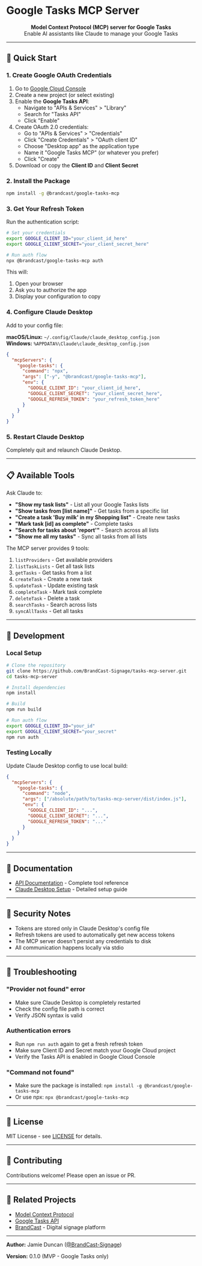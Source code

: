 # Google Tasks MCP Server

<p align="center">
  <strong>Model Context Protocol (MCP) server for Google Tasks</strong><br>
  Enable AI assistants like Claude to manage your Google Tasks
</p>

---

## 🚀 Quick Start

### 1. Create Google OAuth Credentials

1. Go to [Google Cloud Console](https://console.cloud.google.com/)
2. Create a new project (or select existing)
3. Enable the **Google Tasks API**:
   - Navigate to "APIs & Services" > "Library"
   - Search for "Tasks API"
   - Click "Enable"
4. Create OAuth 2.0 credentials:
   - Go to "APIs & Services" > "Credentials"
   - Click "Create Credentials" > "OAuth client ID"
   - Choose "Desktop app" as the application type
   - Name it "Google Tasks MCP" (or whatever you prefer)
   - Click "Create"
5. Download or copy the **Client ID** and **Client Secret**

### 2. Install the Package

```bash
npm install -g @brandcast/google-tasks-mcp
```

### 3. Get Your Refresh Token

Run the authentication script:

```bash
# Set your credentials
export GOOGLE_CLIENT_ID="your_client_id_here"
export GOOGLE_CLIENT_SECRET="your_client_secret_here"

# Run auth flow
npx @brandcast/google-tasks-mcp auth
```

This will:
1. Open your browser
2. Ask you to authorize the app
3. Display your configuration to copy

### 4. Configure Claude Desktop

Add to your config file:

**macOS/Linux:** `~/.config/Claude/claude_desktop_config.json`  
**Windows:** `%APPDATA%\Claude\claude_desktop_config.json`

```json
{
  "mcpServers": {
    "google-tasks": {
      "command": "npx",
      "args": ["-y", "@brandcast/google-tasks-mcp"],
      "env": {
        "GOOGLE_CLIENT_ID": "your_client_id_here",
        "GOOGLE_CLIENT_SECRET": "your_client_secret_here",
        "GOOGLE_REFRESH_TOKEN": "your_refresh_token_here"
      }
    }
  }
}
```

### 5. Restart Claude Desktop

Completely quit and relaunch Claude Desktop.

---

## 📋 Available Tools

Ask Claude to:

- **"Show my task lists"** - List all your Google Tasks lists
- **"Show tasks from [list name]"** - Get tasks from a specific list
- **"Create a task 'Buy milk' in my Shopping list"** - Create new tasks
- **"Mark task [id] as complete"** - Complete tasks
- **"Search for tasks about 'report'"** - Search across all lists
- **"Show me all my tasks"** - Sync all tasks from all lists

The MCP server provides 9 tools:
1. `listProviders` - Get available providers
2. `listTaskLists` - Get all task lists
3. `getTasks` - Get tasks from a list
4. `createTask` - Create a new task
5. `updateTask` - Update existing task
6. `completeTask` - Mark task complete
7. `deleteTask` - Delete a task
8. `searchTasks` - Search across lists
9. `syncAllTasks` - Get all tasks

---

## 🔧 Development

### Local Setup

```bash
# Clone the repository
git clone https://github.com/BrandCast-Signage/tasks-mcp-server.git
cd tasks-mcp-server

# Install dependencies
npm install

# Build
npm run build

# Run auth flow
export GOOGLE_CLIENT_ID="your_id"
export GOOGLE_CLIENT_SECRET="your_secret"
npm run auth
```

### Testing Locally

Update Claude Desktop config to use local build:

```json
{
  "mcpServers": {
    "google-tasks": {
      "command": "node",
      "args": ["/absolute/path/to/tasks-mcp-server/dist/index.js"],
      "env": {
        "GOOGLE_CLIENT_ID": "...",
        "GOOGLE_CLIENT_SECRET": "...",
        "GOOGLE_REFRESH_TOKEN": "..."
      }
    }
  }
}
```

---

## 📖 Documentation

- [API Documentation](./docs/API.md) - Complete tool reference
- [Claude Desktop Setup](./docs/CLAUDE_DESKTOP_SETUP.md) - Detailed setup guide

---

## 🔐 Security Notes

- Tokens are stored only in Claude Desktop's config file
- Refresh tokens are used to automatically get new access tokens
- The MCP server doesn't persist any credentials to disk
- All communication happens locally via stdio

---

## 🐛 Troubleshooting

### "Provider not found" error
- Make sure Claude Desktop is completely restarted
- Check the config file path is correct
- Verify JSON syntax is valid

### Authentication errors
- Run `npm run auth` again to get a fresh refresh token
- Make sure Client ID and Secret match your Google Cloud project
- Verify the Tasks API is enabled in Google Cloud Console

### "Command not found"  
- Make sure the package is installed: `npm install -g @brandcast/google-tasks-mcp`
- Or use npx: `npx @brandcast/google-tasks-mcp`

---

## 📄 License

MIT License - see [LICENSE](LICENSE) for details.

---

## 👥 Contributing

Contributions welcome! Please open an issue or PR.

---

## 🔗 Related Projects

- [Model Context Protocol](https://modelcontextprotocol.io/)
- [Google Tasks API](https://developers.google.com/tasks)
- [BrandCast](https://brandcast.app) - Digital signage platform

---

**Author:** Jamie Duncan ([@BrandCast-Signage](https://github.com/BrandCast-Signage))

**Version:** 0.1.0 (MVP - Google Tasks only)
